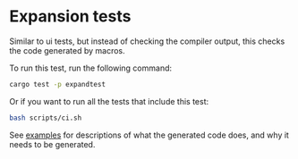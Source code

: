 # Expansion tests

Similar to ui tests, but instead of checking the compiler output, this checks the code generated by macros.

To run this test, run the following command:

```sh
cargo test -p expandtest
```

Or if you want to run all the tests that include this test:

```sh
bash scripts/ci.sh
```

See [examples](../../examples/README.md) for descriptions of what the generated code does, and why it needs to be generated.
